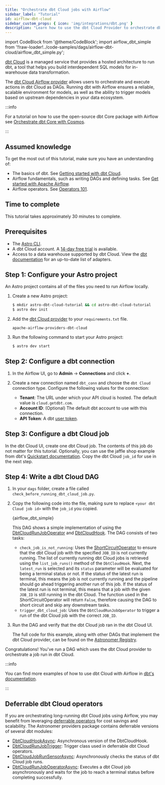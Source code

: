 ```yaml
---
title: "Orchestrate dbt Cloud jobs with Airflow"
sidebar_label: "Tutorial"
id: airflow-dbt-cloud
sidebar_custom_props: { icon: 'img/integrations/dbt.png' }
description: "Learn how to use the dbt Cloud Provider to orchestrate dbt Cloud jobs with Airflow."
---
```


import CodeBlock from '@theme/CodeBlock';
import airflow_dbt_simple from '!!raw-loader!../code-samples/dags/airflow-dbt-cloud/airflow_dbt_simple.py';

[dbt Cloud](https://getdbt.com/) is a managed service that provides a hosted architecture to run dbt, a tool that helps you build interdependent SQL models for in-warehouse data transformation.

The [dbt Cloud Airflow provider](https://registry.astronomer.io/providers/apache-airflow-providers-dbt-cloud/) allows users to orchestrate and execute actions in dbt Cloud as DAGs. Running dbt with Airflow ensures a reliable, scalable environment for models, as well as the ability to trigger models based on upstream dependencies in your data ecosystem.

:::info

For a tutorial on how to use the open-source dbt Core package with Airflow see [Orchestrate dbt Core with Cosmos](airflow-dbt.md).

:::

## Assumed knowledge

To get the most out of this tutorial, make sure you have an understanding of:

- The basics of dbt. See [Getting started with dbt Cloud](https://docs.getdbt.com/guides/getting-started).
- Airflow fundamentals, such as writing DAGs and defining tasks. See [Get started with Apache Airflow](get-started-with-airflow.md).
- Airflow operators. See [Operators 101](what-is-an-operator.md).

## Time to complete

This tutorial takes approximately 30 minutes to complete.

## Prerequisites

- The [Astro CLI](https://www.astronomer.io/docs/astro/cli/overview).
- A dbt Cloud account. A [14-day free trial](https://www.getdbt.com/signup/) is available.
- Access to a data warehouse supported by dbt Cloud. View the [dbt documentation](https://docs.getdbt.com/docs/supported-data-platforms) for an up-to-date list of adapters.

## Step 1: Configure your Astro project

An Astro project contains all of the files you need to run Airflow locally.

1. Create a new Astro project:

    ```sh
    $ mkdir astro-dbt-cloud-tutorial && cd astro-dbt-cloud-tutorial
    $ astro dev init
    ```

2. Add the [dbt Cloud provider](https://registry.astronomer.io/providers/apache-airflow-providers-dbt-cloud) to your `requirements.txt` file.

    ```text
    apache-airflow-providers-dbt-cloud
    ```

3. Run the following command to start your Astro project:

    ```sh
    $ astro dev start
    ```

## Step 2: Configure a dbt connection

1. In the Airflow UI, go to **Admin** -> **Connections** and click **+**.

2. Create a new connection named `dbt_conn` and choose the `dbt Cloud` connection type. Configure the following values for the connection:

    - **Tenant**: The URL under which your API cloud is hosted. The default value is `cloud.getdbt.com`.
    - **Account ID**: (Optional) The default dbt account to use with this connection.
    - **API Token**: A dbt [user token](https://docs.getdbt.com/docs/dbt-cloud-apis/user-tokens).

## Step 3: Configure a dbt Cloud job

In the dbt Cloud UI, create one dbt Cloud job. The contents of this job do not matter for this tutorial. Optionally, you can use the jaffle shop example from dbt's [Quickstart documentation](https://docs.getdbt.com/docs/quickstarts/overview). Copy the dbt Cloud `job_id` for use in the next step.

## Step 4: Write a dbt Cloud DAG

1. In your `dags` folder, create a file called `check_before_running_dbt_cloud_job.py`.

2. Copy the following code into the file, making sure to replace `<your dbt Cloud job id>` with the `job_id` you copied.

    <CodeBlock language="python">{airflow_dbt_simple}</CodeBlock>

    This DAG shows a simple implementation of using the [DbtCloudRunJobOperator](https://registry.astronomer.io/providers/apache-airflow-providers-dbt-cloud/modules/dbtcloudrunjoboperator) and [DbtCloudHook](https://registry.astronomer.io/providers/apache-airflow-providers-dbt-cloud/modules/dbtcloudhook). The DAG consists of two tasks:

    - `check_job_is_not_running`: Uses the [ShortCircuitOperator](https://registry.astronomer.io/providers/apache-airflow/modules/shortcircuitoperator) to ensure that the dbt Cloud job with the specified `JOB_ID` is not currently running. The list of currently running dbt Cloud jobs is retrieved using the `list_job_runs()` method of the `DbtCloudHook`. Next, the `latest_run` is selected and its `status` parameter will be evaluated for being a terminal status or not. If the status of the latest run is terminal, this means the job is not currently running and the pipeline should go ahead triggering another run of this job. If the status of the latest run is not terminal, this means that a job with the given `JOB_ID` is still running in the dbt Cloud. The function used in the ShortCircuitOperator will return `False`, therefore causing the DAG to short circuit and skip any downstream tasks.
    - `trigger_dbt_cloud_job`: Uses the `DbtCloudRunJobOperator` to trigger a run of the dbt Cloud job with the correct `JOB_ID`.

3. Run the DAG and verify that the dbt Cloud job ran in the dbt Cloud UI.

    The full code for this example, along with other DAGs that implement the dbt Cloud provider, can be found on the [Astronomer Registry](https://registry.astronomer.io/dags/dbt_cloud_operational_check/versions/3.0.0).


Congratulations! You've run a DAG which uses the dbt Cloud provider to orchestrate a job run in dbt Cloud.

:::info

You can find more examples of how to use dbt Cloud with Airflow in [dbt's documentation](https://docs.getdbt.com/guides/orchestration/airflow-and-dbt-cloud/1-airflow-and-dbt-cloud).

:::

## Deferrable dbt Cloud operators

If you are orchestrating long-running dbt Cloud jobs using Airflow, you may benefit from leveraging [deferrable operators](deferrable-operators.md) for cost savings and scalability. The Astronomer providers package contains deferrable versions of several dbt modules:

- [DbtCloudHookAsync](https://registry.astronomer.io/providers/astronomer-providers/modules/dbtcloudhookasync): Asynchronous version of the DbtCloudHook.
- [DbtCloudRunJobTrigger](https://registry.astronomer.io/providers/astronomer-providers/modules/dbtcloudrunjobtrigger): Trigger class used in deferrable dbt Cloud operators.
- [DbtCloudJobRunSensorAsync](https://registry.astronomer.io/providers/astronomer-providers/modules/dbtcloudjobrunsensorasync): Asynchronously checks the status of dbt Cloud job runs.
- [DbtCloudRunJobOperatorAsync](https://registry.astronomer.io/providers/astronomer-providers/modules/dbtcloudrunjoboperatorasync): Executes a dbt Cloud job asynchronously and waits for the job to reach a terminal status before completing successfully.
